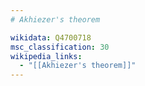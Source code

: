 ```yaml
---
# Akhiezer's theorem

wikidata: Q4700718
msc_classification: 30
wikipedia_links:
  - "[[Akhiezer's theorem]]"
---
```

